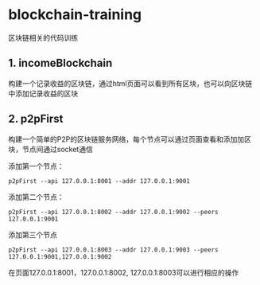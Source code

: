 # blockchain-training
区块链相关的代码训练

## 1. incomeBlockchain
构建一个记录收益的区块链，通过html页面可以看到所有区块，也可以向区块链中添加记录收益的区块

## 2. p2pFirst

构建一个简单的P2P的区块链服务网络，每个节点可以通过页面查看和添加加区块，节点间通过socket通信

添加第一个节点：

```
p2pFirst --api 127.0.0.1:8001 --addr 127.0.0.1:9001
```

添加第二个节点：

```
p2pFirst --api 127.0.0.1:8002 --addr 127.0.0.1:9002 --peers 127.0.0.1:9001

```
添加第三个节点

```
p2pFirst --api 127.0.0.1:8003 --addr 127.0.0.1:9003 --peers 127.0.0.1:9001,127.0.0.1:9002
```
在页面127.0.0.1:8001，127.0.0.1:8002, 127.0.0.1:8003可以进行相应的操作